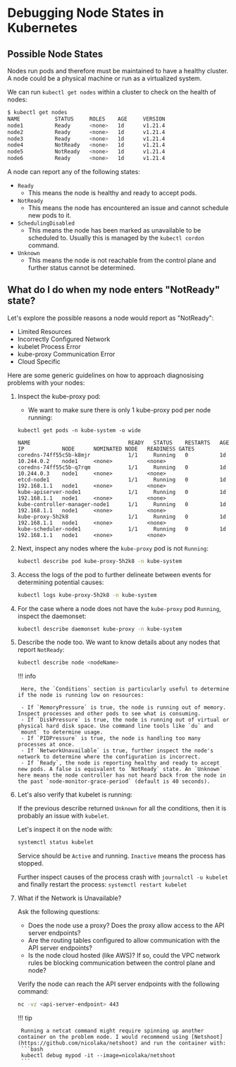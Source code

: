 # Debugging Node States in Kubernetes

## Possible Node States

Nodes run pods and therefore must be maintained to have a healthy cluster. A node could be a physical machine or run as a virtualized system.

We can run `kubectl get nodes` within a cluster to check on the health of nodes:

```bash
$ kubectl get nodes
NAME           STATUS     ROLES    AGE     VERSION
node1          Ready      <none>   1d      v1.21.4
node2          Ready      <none>   1d      v1.21.4
node3          Ready      <none>   1d      v1.21.4
node4          NotReady   <none>   1d      v1.21.4
node5          NotReady   <none>   1d      v1.21.4
node6          Ready      <none>   1d      v1.21.4
```

A node can report any of the following states:

* `Ready`
    * This means the node is healthy and ready to accept pods.
* `NotReady`
    * This means the node has encountered an issue and cannot schedule new pods to it.
* `SchedulingDisabled`
    * This means the node has been marked as unavailable to be scheduled to. Usually this is managed by the `kubectl cordon` command.
* `Unknown`
    * This means the node is not reachable from the control plane and further status cannot be determined.

## What do I do when my node enters "NotReady" state?

Let's explore the possible reasons a node would report as "NotReady":

- Limited Resources
- Incorrectly Configured Network
- kubelet Process Error
- kube-proxy Communication Error
- Cloud Specific

Here are some generic guidelines on how to approach diagnosising problems with your nodes:

1. Inspect the kube-proxy pod:

    - We want to make sure there is only 1 kube-proxy pod per node running:

    ```
    kubectl get pods -n kube-system -o wide
    ```

    ```
    NAME                               READY   STATUS    RESTARTS   AGE   IP            NODE      NOMINATED NODE   READINESS GATES
    coredns-74ff55c5b-k8mjr            1/1     Running   0          1d    10.244.0.2    node1     <none>           <none>
    coredns-74ff55c5b-q7rqm            1/1     Running   0          1d    10.244.0.3    node1     <none>           <none>
    etcd-node1                         1/1     Running   0          1d    192.168.1.1   node1     <none>           <none>
    kube-apiserver-node1               1/1     Running   0          1d    192.168.1.1   node1     <none>           <none>
    kube-controller-manager-node1      1/1     Running   0          1d    192.168.1.1   node1     <none>           <none>
    kube-proxy-5h2k8                   1/1     Running   0          1d    192.168.1.1   node1     <none>           <none>
    kube-scheduler-node1               1/1     Running   0          1d    192.168.1.1   node1     <none>           <none>
    ```

2. Next, inspect any nodes where the `kube-proxy` pod is not `Running`:

    ```bash
    kubectl describe pod kube-proxy-5h2k8 -n kube-system
    ```

3. Access the logs of the pod to further delineate between events for determining potential causes:

    ```bash
    kubectl logs kube-proxy-5h2k8 -n kube-system
    ```

4. For the case where a node does not have the `kube-proxy` pod `Running`, inspect the daemonset:

    ```bash
    kubectl describe daemonset kube-proxy -n kube-system
    ```

5. Describe the node too. We want to know details about any nodes that report `NotReady`:

    ``` bash
    kubectl describe node <nodeName>
    ```

    !!! info

        Here, the `Conditions` section is particularly useful to determine if the node is running low on resources:

        - If `MemoryPressure` is true, the node is running out of memory. Inspect processes and other pods to see what is consuming.
        - If `DiskPressure` is true, the node is running out of virtual or physical hard disk space. Use command line tools like `du` and `mount` to determine usage.
        - If `PIDPressure` is true, the node is handling too many processes at once.
        - If `NetworkUnavailable` is true, further inspect the node's network to determine where the configuration is incorrect.
        - If `Ready`, the node is reporting healthy and ready to accept new pods. A false is equivalent to `NotReady` state. An `Unknown` here means the node controller has not heard back from the node in the past `node-monitor-grace-period` (default is 40 seconds).

6. Let's also verify that kubelet is running:

    If the previous describe returned `Unknown` for all the conditions, then it is probably an issue with `kubelet`.

    Let's inspect it on the node with:

    ``` bash
    systemctl status kubelet
    ```

    Service should be `Active` and running. `Inactive` means the process has stopped.

    Further inspect causes of the process crash with `journalctl -u kubelet` and finally restart the process: `systemctl restart kubelet`

7. What if the Network is Unavailable?

    Ask the following questions:

    - Does the node use a proxy? Does the proxy allow access to the API server endpoints?
    - Are the routing tables configured to allow communication with the API server endpoints?
    - Is the node cloud hosted (like AWS)? If so, could the VPC network rules be blocking communication between the control plane and node?

    Verify the node can reach the API server endpoints with the following command:

    ```bash
    nc -vz <api-server-endpoint> 443
    ```

    !!! tip

        Running a netcat command might require spinning up another container on the problem node. I would recommend using [Netshoot](https://github.com/nicolaka/netshoot) and run the container with:
        ```bash
        kubectl debug mypod -it --image=nicolaka/netshoot
        ```

